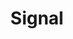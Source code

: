 ---
layout: project
bannerFullUrl: https://c2.staticflickr.com/8/7381/26414982653_6a4169f38d_b.jpg
bannerUrl: https://c2.staticflickr.com/8/7464/27018692035_0967ef863b_o.jpg
githubRepo: t3kt/signal
vimeoAlbumId: '3949891'
flickrSetId: '72157665085603784'
title: Signal
key: signal
navItems:
- url: https://github.com/t3kt/signal
  text: github
  external: true
updated: '2016-05-15T02:24:00.000Z'
created: '2016-05-15T02:24:00.000Z'
description:
  renderOptions: 
  data: "<p>Signal produces patterns from noise</p>"
summary:
  renderOptions: 
  data: "<p>Signal produces patterns from noise</p>"
  dataType: html
blogCategories: []
showcase: true
---